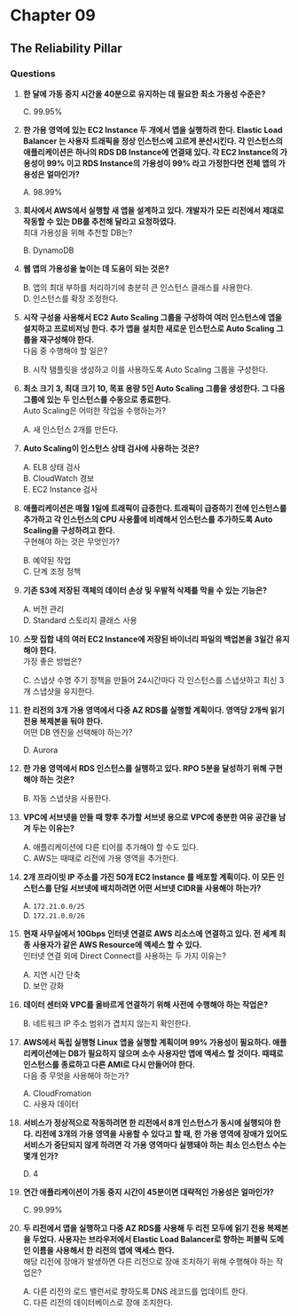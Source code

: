 # Chapter 09

## The Reliability Pillar

### Questions

1. **한 달에 가동 중지 시간을 40분으로 유지하는 데 필요한 최소 가용성 수준은?**  

    C. 99.95%

1. **한 가용 영역에 있는 EC2 Instance 두 개에서 앱을 실행하려 한다. Elastic Load Balancer 는 사용자 트래픽을 정상 인스턴스에 고르게 분산시킨다. 각 인스턴스의 애플리케이션은 하나의 RDS DB Instance에 연결돼 있다. 각 EC2 Instance의 가용성이 99% 이고 RDS Instance의 가용성이 99% 라고 가정한다면 전체 앱의 가용성은 얼마인가?**  

    A. 98.99%  

1. **회사에서 AWS에서 실행할 새 앱을 설계하고 있다. 개발자가 모든 리전에서 제대로 작동할 수 있는 DB를 추천해 달라고 요청하였다.**  
최대 가용성을 위해 추천할 DB는?

    B. DynamoDB

1. **웹 앱의 가용성을 높이는 데 도움이 되는 것은?**  

    B. 앱의 최대 부하를 처리하기에 충분히 큰 인스턴스 클래스를 사용한다.  
    D. 인스턴스를 확장 조정한다. 

1. **시작 구성을 사용해서 EC2 Auto Scaling 그룹을 구성하여 여러 인스턴스에 앱을 설치하고 프로비저닝 한다. 추가 앱을 설치한 새로운 인스턴스로 Auto Scaling 그룹을 재구성해야 한다.**  
다음 중 수행해야 할 일은?

    B. 시작 탬플릿을 생성하고 이를 사용하도록 Auto Scaling 그룹을 구성한다.

1. **최소 크기 3, 최대 크기 10, 목표 용량 5인 Auto Scaling 그룹을 생성한다. 그 다음 그룹에 있는 두 인스턴스를 수동으로 종료한다.**  
Auto Scaling은 어떠한 작업을 수행하는가?

    A. 새 인스턴스 2개를 만든다.

1. **Auto Scaling이 인스턴스 상태 검사에 사용하는 것은?**  

    A. ELB 상태 검사  
    B. CloudWatch 경보  
    E. EC2 Instance 검사

1. **애플리케이션은 매월 1일에 트래픽이 급증한다. 트래픽이 급증하기 전에 인스턴스를 추가하고 각 인스턴스의 CPU 사용률에 비례해서 인스턴스를 추가하도록 Auto Scaling을 구성하려고 한다.**  
구현해야 하는 것은 무엇인가?

    B. 예약된 작업  
    C. 단계 조정 정책

1. **기존 S3에 저장된 객체의 데이터 손상 및 우발적 삭제를 막을 수 있는 기능은?**  

    A. 버전 관리  
    D. Standard 스토리지 클래스 사용

1. **스팟 집합 내의 여러 EC2 Instance에 저장된 바이너리 파일의 백업본을 3일간 유지해야 한다.**  
가장 좋은 방법은?

    C. 스냅샷 수명 주기 정책을 만들어 24시간마다 각 인스턴스를 스냅샷하고 최신 3개 스냅샷을 유지한다.

1. **한 리전의 3개 가용 영역에서 다중 AZ RDS를 실행할 계획이다. 영역당 2개씩 읽기 전용 복제본을 둬야 한다.**  
어떤 DB 엔진을 선택해야 하는가?

    D. Aurora

1. **한 가용 영역에서 RDS 인스턴스를 실행하고 있다. RPO 5분을 달성하기 위해 구현해야 하는 것은?**  

    B. 자동 스냅샷을 사용한다.

1. **VPC에 서브넷을 만들 때 향후 추가할 서브넷 용으로 VPC에 충분한 여유 공간을 남겨 두는 이유는?**  

    A. 애플리케이션에 다른 티어를 추가해야 할 수도 있다.  
    C. AWS는 때때로 리전에 가용 영역을 추가한다.

1. **2개 프라이빗 IP 주소를 가진 50개 EC2 Instance 를 배포할 계획이다. 이 모든 인스턴스를 단일 서브넷에 배치하려면 어떤 서브넷 CIDR을 사용해야 하는가?**  

    A. `172.21.0.0/25`  
    D. `172.21.0.0/26`

1. **현재 사무실에서 10Gbps 인터넷 연결로 AWS 리소스에 연결하고 있다. 전 세계 최종 사용자가 같은 AWS Resource에 액세스 할 수 있다.**  
인터넷 연결 외에 Direct Connect를 사용하는 두 가지 이유는?

    A. 지연 시간 단축  
    D. 보안 강화

1. **데이터 센터와 VPC를 올바르게 연결하기 위해 사전에 수행해야 하는 작업은?**  

    B. 네트워크 IP 주소 범위가 겹치지 않는지 확인한다.

1. **AWS에서 독립 실행형 Linux 앱을 실행할 계획이며 99% 가용성이 필요하다. 애플리케이션에는 DB가 필요하지 않으며 소수 사용자만 앱에 액세스 할 것이다. 때때로 인스턴스를 종료하고 다른 AMI로 다시 만들어야 한다.**  
다음 중 무엇을 사용해야 하는가?

    A. CloudFromation  
    C. 사용자 데이터

1. **서비스가 정상적으로 작동하려면 한 리전에서 8개 인스턴스가 동시에 실행되야 한다. 리전에 3개의 가용 영역을 사용할 수 있다고 할 때, 한 가용 영역에 장애가 있어도 서비스가 중단되지 않게 하려면 각 가용 영역마다 실행돼야 하는 최소 인스턴스 수는 몇개 인가?**  

    D. 4

1. **연간 애플리케이션이 가동 중지 시간이 45분이면 대략적인 가용성은 얼마인가?**  

    C. 99.99%

1. **두 리전에서 앱을 실행하고 다중 AZ RDS를 사용해 두 리전 모두에 읽기 전용 복제본을 두었다. 사용자는 브라우저에서 Elastic Load Balancer로 향하는 퍼블릭 도메인 이름을 사용해서 한 리전의 앱에 액세스 한다.**  
해당 리전에 장애가 발생하면 다른 리전으로 장애 조치하기 위해 수행해야 하는 작업은?

    A. 다른 리전의 로드 밸런서로 향하도록 DNS 레코드를 업데이트 한다.  
    C. 다른 리전의 데이터베이스로 장애 조치한다.

